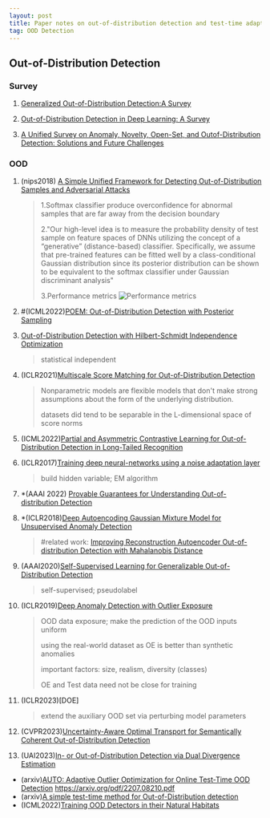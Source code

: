 ```yaml
---
layout: post
title: Paper notes on out-of-distribution detection and test-time adaptation
tag: OOD Detection
---
```

## Out-of-Distribution Detection

### Survey
1. [Generalized Out-of-Distribution Detection:A Survey](https://arxiv.org/pdf/2110.11334.pdf)

2. [Out-of-Distribution Detection in Deep Learning: A Survey](https://www.researchgate.net/publication/)

3. [A Unified Survey on Anomaly, Novelty, Open-Set, and Outof-Distribution Detection: Solutions and Future Challenges](https://openreview.net/pdf?id=aRtjVZvbpK)

### OOD
1. (nips2018) [A Simple Unified Framework for Detecting Out-of-Distribution Samples and Adversarial Attacks](https://arxiv.org/abs/1807.03888)
    > 1.Softmax classifier produce overconfidence for abnormal samples that are far away from the decision boundary
    >
    > 2."Our high-level idea is to measure the probability density of test sample on feature spaces of DNNs utilizing the concept of a “generative” (distance-based) classifier. Specifically, we assume that pre-trained features can be fitted well by a class-conditional Gaussian distribution since its posterior distribution can be shown to be equivalent to the softmax classifier under Gaussian discriminant analysis" 
    >
    > 3.Performance metrics ![Performance metrics](figures/1685454674692.jpg)
2. #(ICML2022)[POEM: Out-of-Distribution Detection with Posterior Sampling](https://proceedings.mlr.press/v162/ming22a/ming22a.pdf)
3. [Out-of-Distribution Detection with Hilbert-Schmidt Independence Optimization](https://arxiv.org/abs/2209.12807)
    > statistical independent

4. (ICLR2021)[Multiscale Score Matching for Out-of-Distribution Detection](https://arxiv.org/pdf/2010.13132.pdf)
    > Nonparametric models are flexible models that don't make strong assumptions about the form of the underlying distribution.
    >
    > datasets did tend to be separable in the L-dimensional space of score norms

5. (ICML2022)[Partial and Asymmetric Contrastive Learning for
Out-of-Distribution Detection in Long-Tailed Recognition](https://arxiv.org/pdf/2207.01160.pdf)
    
6. (ICLR2017)[Training deep neural-networks using a noise adaptation layer](https://openreview.net/pdf?id=H12GRgcxg)
    > build hidden variable; EM algorithm
7. *(AAAI 2022) [Provable Guarantees for Understanding Out-of-distribution Detection](https://arxiv.org/abs/2112.00787)
8. *(ICLR2018)[Deep Autoencoding Gaussian Mixture Model for Unsupervised Anomaly Detection](https://openreview.net/pdf?id=BJJLHbb0-)
    > #related work: [Improving Reconstruction Autoencoder Out-of-distribution Detection with Mahalanobis Distance](https://arxiv.org/abs/1812.02765)
9. (AAAI2020)[Self-Supervised Learning for Generalizable Out-of-Distribution Detection](https://www.researchgate.net/publication/342536854_Self-Supervised_Learning_for_Generalizable_Out-of-Distribution_Detection)
    > self-supervised; pseudolabel
10. (ICLR2019)[Deep Anomaly Detection with Outlier Exposure](https://arxiv.org/pdf/1812.04606.pdf)
    > OOD data exposure; make the prediction of the OOD inputs uniform 
    >
    > using the real-world dataset as OE is better than synthetic anomalies
    >
    > important factors: size, realism, diversity (classes)
    >
    > OE and Test data need not be close for training

11. (ICLR2023)[DOE]
    > extend the auxiliary OOD set via perturbing model parameters

12. (CVPR2023)[Uncertainty-Aware Optimal Transport for Semantically Coherent Out-of-Distribution Detection](https://arxiv.org/pdf/2303.10449.pdf)

13. (UAI2023)[In- or Out-of-Distribution Detection via Dual Divergence Estimation](https://openreview.net/pdf?id=9Lo52ll_izs)


* (arxiv)[AUTO: Adaptive Outlier Optimization for Online Test-Time OOD Detection](https://arxiv.org/pdf/2303.12267.pdf)
https://arxiv.org/pdf/2207.08210.pdf
* (arxiv)[A simple test-time method for Out-of-Distribution detection](https://arxiv.org/pdf/2207.08210.pdf)
* (ICML2022)[Training OOD Detectors in their Natural Habitats](https://arxiv.org/pdf/2202.03299.pdf)
